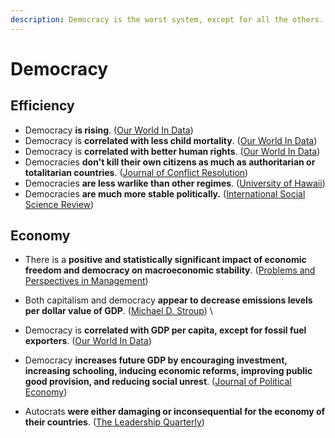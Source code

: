 ```yaml
---
description: Democracy is the worst system, except for all the others.
---
```


# Democracy

## Efficiency

* Democracy **is rising**. ([Our World In Data](https://ourworldindata.org/grapher/numbers-of-autocracies-and-democracies?country=\~OWID_WRL))
* Democracy is **correlated with less child mortality**. ([Our World In Data](https://ourworldindata.org/democracy#people-in-democracies-are-healthier))
* Democracy is **correlated with better human rights**. ([Our World In Data](https://ourworldindata.org/democracy#democracies-are-better-at-protecting-human-rights))
* Democracies **don't kill their own citizens as much as authoritarian or totalitarian countries**. ([Journal of Conflict Resolution](https://0x0.la/u/DTmJL7u.pdf#page=16))
* Democracies **are less warlike than other regimes**. ([University of Hawaii](https://www.hawaii.edu/powerkills/DP95.HTM))
* Democracies **are much more stable politically.** ([International Social Science Review](https://digitalcommons.northgeorgia.edu/cgi/viewcontent.cgi?article=1070\&context=issr))

## Economy

* There is a **positive and statistically significant impact of economic freedom and democracy on macroeconomic stability**. ([Problems and Perspectives in Management](https://core.ac.uk/download/pdf/231765996.pdf))
*  Both capitalism and democracy **appear to decrease emissions levels per dollar value of GDP**. ([Michael D. Stroup](https://citeseerx.ist.psu.edu/viewdoc/download?doi=10.1.1.527.5649\&rep=rep1\&type=pdf))  \

* Democracy is **correlated with GDP per capita, except for fossil fuel exporters**. ([Our World In Data](https://ourworldindata.org/democracy#democratic-countries-are-richer-the-exception-are-fossil-fuel-exporters))
* Democracy **increases future GDP by encouraging investment, increasing schooling, inducing economic reforms, improving public good provision, and reducing social unrest**. ([Journal of Political Economy](https://sci-hub.se/downloads/2020-09-03/c0/acemoglu2018.pdf))
* Autocrats **were either damaging or inconsequential for the economy of their countries**. ([The Leadership Quarterly](http://sci-hub.se/downloads/2019-11-19/b8/rizio2019.pdf))
